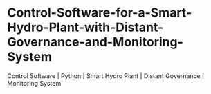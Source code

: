 # Control-Software-for-a-Smart-Hydro-Plant-with-Distant-Governance-and-Monitoring-System
Control Software | Python | Smart Hydro Plant | Distant Governance | Monitoring System
